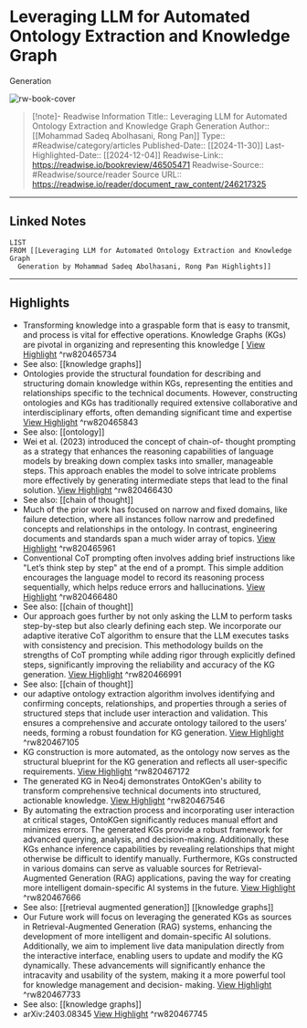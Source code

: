 # Leveraging LLM for Automated Ontology Extraction and Knowledge Graph
  Generation

![rw-book-cover](https://readwise-assets.s3.amazonaws.com/media/reader/parsed_document_assets/246217325/jNRrZw_DErOC7zdtOv64CwCxI2ucKEYrS7Im81JCZmw-cove_BMUXGtk.png)
<br>
>[!note]- Readwise Information
>Title:: Leveraging LLM for Automated Ontology Extraction and Knowledge Graph
  Generation
>Author:: [[Mohammad Sadeq Abolhasani, Rong Pan]]
>Type:: #Readwise/category/articles
>Published-Date:: [[2024-11-30]]
>Last-Highlighted-Date:: [[2024-12-04]]
>Readwise-Link:: https://readwise.io/bookreview/46505471
>Readwise-Source:: #Readwise/source/reader
>Source URL:: https://readwise.io/reader/document_raw_content/246217325
--- 

## Linked Notes
```dataview
LIST
FROM [[Leveraging LLM for Automated Ontology Extraction and Knowledge Graph
  Generation by Mohammad Sadeq Abolhasani, Rong Pan Highlights]]
```

---

## Highlights
- Transforming knowledge into a graspable form that is easy to transmit, and process is vital for effective operations. Knowledge Graphs (KGs) are pivotal in organizing and representing this knowledge [ [View Highlight](https://readwise.io/open/820465734) ^rw820465734 
- See also: [[knowledge graphs]] 
- Ontologies provide the structural foundation for describing and structuring domain knowledge within KGs, representing the entities and relationships specific to the technical documents. However, constructing ontologies and KGs has traditionally required extensive collaborative and interdisciplinary efforts, often demanding significant time and expertise [View Highlight](https://readwise.io/open/820465843) ^rw820465843 
- See also: [[ontology]] 
- Wei et al. (2023) introduced the concept of chain-of- thought prompting as a strategy that enhances the reasoning capabilities of language models by breaking down complex tasks into smaller, manageable steps. This approach enables the model to solve intricate problems more effectively by generating intermediate steps that lead to the final solution. [View Highlight](https://readwise.io/open/820466430) ^rw820466430 
- See also: [[chain of thought]] 
- Much of the prior work has focused on narrow and fixed domains, like failure detection, where all instances follow narrow and predefined concepts and relationships in the ontology. In contrast, engineering documents and standards span a much wider array of topics. [View Highlight](https://readwise.io/open/820465961) ^rw820465961
- Conventional CoT prompting often involves adding brief instructions like "Let’s think step by step" at the end of a prompt. This simple addition encourages the language model to record its reasoning process sequentially, which helps reduce errors and hallucinations. [View Highlight](https://readwise.io/open/820466480) ^rw820466480 
- See also: [[chain of thought]] 
- Our approach goes further by not only asking the LLM to perform tasks step-by-step but also clearly defining each step. We incorporate our adaptive iterative CoT algorithm to ensure that the LLM executes tasks with consistency and precision. This methodology builds on the strengths of CoT prompting while adding rigor through explicitly defined steps, significantly improving the reliability and accuracy of the KG generation. [View Highlight](https://readwise.io/open/820466991) ^rw820466991 
- See also: [[chain of thought]] 
- our adaptive ontology extraction algorithm involves identifying and confirming concepts, relationships, and properties through a series of structured steps that include user interaction and validation. This ensures a comprehensive and accurate ontology tailored to the users’ needs, forming a robust foundation for KG generation. [View Highlight](https://readwise.io/open/820467105) ^rw820467105
- KG construction is more automated, as the ontology now serves as the structural blueprint for the KG generation and reflects all user-specific requirements. [View Highlight](https://readwise.io/open/820467172) ^rw820467172
- The generated KG in Neo4j demonstrates OntoKGen's ability to transform comprehensive technical documents into structured, actionable knowledge. [View Highlight](https://readwise.io/open/820467546) ^rw820467546
- By automating the extraction process and incorporating user interaction at critical stages, OntoKGen significantly reduces manual effort and minimizes errors. The generated KGs provide a robust framework for advanced querying, analysis, and decision-making. Additionally, these KGs enhance inference capabilities by revealing relationships that might otherwise be difficult to identify manually. Furthermore, KGs constructed in various domains can serve as valuable sources for Retrieval-Augmented Generation (RAG) applications, paving the way for creating more intelligent domain-specific AI systems in the future. [View Highlight](https://readwise.io/open/820467666) ^rw820467666 
- See also: [[retrieval augmented generation]] [[knowledge graphs]] 
- Our Future work will focus on leveraging the generated KGs as sources in Retrieval-Augmented Generation (RAG) systems, enhancing the development of more intelligent and domain-specific AI solutions. Additionally, we aim to implement live data manipulation directly from the interactive interface, enabling users to update and modify the KG dynamically. These advancements will significantly enhance the intracavity and usability of the system, making it a more powerful tool for knowledge management and decision- making. [View Highlight](https://readwise.io/open/820467733) ^rw820467733 
- See also: [[knowledge graphs]] 
- arXiv:2403.08345 [View Highlight](https://readwise.io/open/820467745) ^rw820467745
